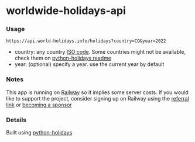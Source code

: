 # worldwide-holidays-api

### Usage

`https://api.world-holidays.info/holidays?country=CO&year=2022`

- country: any country [ISO code](https://www.iban.com/country-codes). Some countries might not be available, check them on [python-holidays readme](https://github.com/dr-prodigy/python-holidays#available-countries)
- year: (optional) specify a year. use the current year by default

### Notes

This app is running on [Railway](https://railway.app?referralCode=Ri5XbE) so it implies some server costs. If you would like to support the project, consider signing up on Railway using the [referral link](https://railway.app?referralCode=Ri5XbE) or [becoming a sponsor](https://jahir.dev/donate)

### Details

Built using [python-holidays](https://github.com/dr-prodigy/python-holidays)

